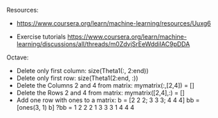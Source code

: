 Resources:
- https://www.coursera.org/learn/machine-learning/resources/Uuxg6

- Exercise tutorials
https://www.coursera.org/learn/machine-learning/discussions/all/threads/m0ZdvjSrEeWddiIAC9pDDA

Octave:
- Delete only first column: size(Theta1(:, 2:end))
- Delete only first row: size(Theta1(2:end, :))
- Delete the Columns 2 and 4 from matrix:  mymatrix(:,[2,4]) = []
- Delete the Rows 2 and 4 from matrix:  mymatrix([2,4],:) = []
- Add one row with ones to a matrix:
	b = [2 2 2; 3 3 3; 4 4 4]
	bb = [ones(3, 1) b]
	?bb =	1   2   2   2
		1   3   3   3
		1   4   4   4
	